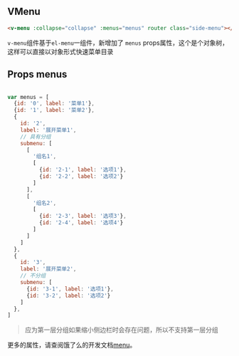 
## VMenu

```html
<v-menu :collapse="collapse" :menus="menus" router class="side-menu"></v-menu>
```

`v-menu`组件基于`el-menu`一组件，新增加了 `menus` props属性，这个是个对象树，这样可以直接以对象形式快速菜单目录

## Props menus

```js

var menus = [
  {id: '0', label: '菜单1'},
  {id: '1', label: '菜单2'},
  {
    id: '2',
    label: '展开菜单1',
    // 具有分组
    submenu: [
      [
        '组名1',
        [
          {id: '2-1', label: '选项1'},
          {id: '2-2', label: '选项2'}
        ]
      ],
      [
        '组名2',
        [
          {id: '2-3', label: '选项3'},
          {id: '2-4', label: '选项4'}
        ]
      ]
    ]
  },
  {
    id: '3',
    label: '展开菜单2',
    // 不分组
    submenu: [
      {id: '3-1', label: '选项1'},
      {id: '3-2', label: '选项2'}
    ]
  },
]

```
> 应为第一层分组如果缩小侧边栏时会存在问题，所以不支持第一层分组

更多的属性，请查阅饿了么的开发文档[menu](http://element.eleme.io/#/zh-CN/component/menu)。
